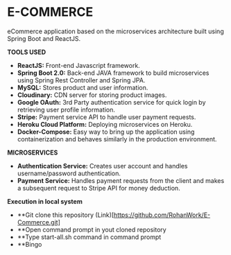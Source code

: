 # E-COMMERCE
eCommerce application based on the microservices architecture built using Spring Boot and ReactJS.

**TOOLS USED**

- **ReactJS:** Front-end Javascript framework.
- **Spring Boot 2.0:** Back-end JAVA framework to build microservices using Spring Rest Controller and Spring JPA.
- **MySQL:** Stores product and user information.
- **Cloudinary:** CDN server for storing product images. 
- **Google OAuth:** 3rd Party authentication service for quick login by retrieving user profile information. 
- **Stripe:** Payment service API to handle user payment requests.
- **Heroku Cloud Platform:** Deploying microservices on Heroku.
- **Docker-Compose:** Easy way to bring up the application using containerization and behaves similarly in the production environment.
 
**MICROSERVICES**

- **Authentication Service:** Creates user account and handles username/password authentication.
- **Payment Service:** Handles payment requests from the client and makes a subsequent request to Stripe API for money deduction. 

**Execution in local system**

- **Git clone this repository (Link)[https://github.com/RohanWork/E-Commerce.git]
- **Open command prompt in yout cloned repository
- **Type start-all.sh command in command prompt
- **Bingo
